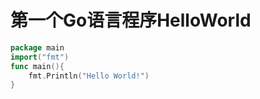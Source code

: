 # 第一个Go语言程序HelloWorld

```go
package main
import("fmt")
func main(){
    fmt.Println("Hello World!")
}
```

